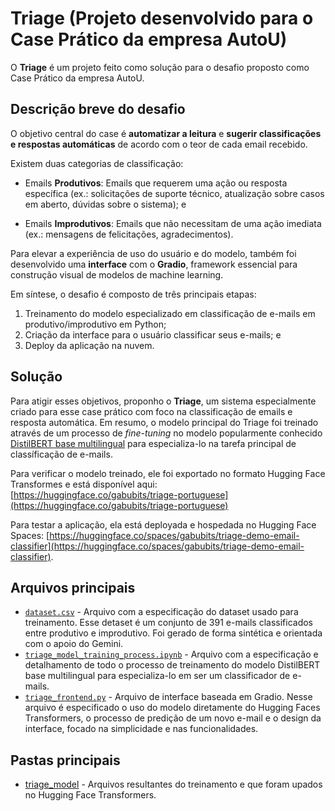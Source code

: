 # Triage (Projeto desenvolvido para o Case Prático da empresa AutoU)

O **Triage** é um projeto feito como solução para o desafio proposto como Case Prático da empresa AutoU.

## Descrição breve do desafio

O objetivo central do case é **automatizar a leitura** e **sugerir classificações e respostas automáticas** de acordo com o teor de cada email recebido.

Existem duas categorias de classificação:

- Emails **Produtivos**: Emails que requerem uma ação ou resposta específica (ex.: solicitações de suporte técnico, atualização sobre casos em aberto, dúvidas sobre o sistema); e

- Emails **Improdutivos**: Emails que não necessitam de uma ação imediata (ex.: mensagens de felicitações, agradecimentos).

Para elevar a experiência de uso do usuário e do modelo, também foi desenvolvido uma **interface** com o **Gradio**, framework essencial para construção visual de modelos de machine learning.

Em síntese, o desafio é composto de três principais etapas:

1. Treinamento do modelo especializado em classificação de e-mails em produtivo/improdutivo em Python;
2. Criação da interface para o usuário classificar seus e-mails; e
3. Deploy da aplicação na nuvem.

## Solução

Para atigir esses objetivos, proponho o **Triage**, um sistema especialmente criado para esse case prático com foco na classificação de emails e resposta automática. Em resumo, o modelo principal do Triage foi treinado através de um
processo de _fine-tuning_ no modelo popularmente conhecido [DistilBERT base multilingual](https://huggingface.co/distilbert/distilbert-base-multilingual-cased) para especializa-lo na tarefa principal de classíficação de e-mails.

Para verificar o modelo treinado, ele foi exportado no formato Hugging Face Transformes e está disponível aqui: [https://huggingface.co/gabubits/triage-portuguese](https://huggingface.co/gabubits/triage-portuguese)

Para testar a aplicação, ela está deployada e hospedada no Hugging Face Spaces: [https://huggingface.co/spaces/gabubits/triage-demo-email-classifier](https://huggingface.co/spaces/gabubits/triage-demo-email-classifier).

## Arquivos principais

- [`dataset.csv`](dataset.csv) - Arquivo com a especificação do dataset usado para treinamento. Esse detaset é um conjunto de 391 e-mails classificados entre produtivo e improdutivo. Foi gerado de forma sintética e orientada com o apoio do Gemini.
- [`triage_model_training_process.ipynb`](triage_model_training_process.ipynb) - Arquivo com a especificação e detalhamento de todo o processo de treinamento do modelo DistilBERT base multilingual para especializa-lo em ser um classificador de e-mails.
- [`triage_frontend.py`](triage_frontend.py) - Arquivo de interface baseada em Gradio. Nesse arquivo é especificado o uso do modelo diretamente do Hugging Faces Transformers, o processo de predição de um novo e-mail e o design da interface, focado na simplicidade e nas funcionalidades.

## Pastas principais

- [triage_model](triage_model) - Arquivos resultantes do treinamento e que foram upados no Hugging Face Transformers.
